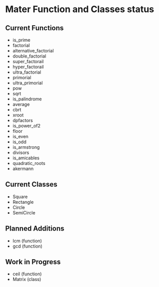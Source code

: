 # Mater Function and Classes status

## Current Functions
-  is_prime
-  factorial
-  alternative_factorial
-  double_factorial
-  super_factorail
-  hyper_factorail
-  ultra_factorial
-  primorial
-  ultra_primorial
-  pow
-  sqrt
-  is_palindrome
-  average
-  cbrt
-  xroot
-  dpfactors
-  is_power_of2
-  floor
-  is_even
-  is_odd
-  is_armstrong
-  divisors
-  is_amicables
-  quadratic_roots
-  akermann

## Current Classes
-  Square
-  Rectangle
-  Circle
-  SemiCircle

## Planned Additions
-  lcm (function)
-  gcd (function)

## Work in Progress
- ceil (function)
- Matrix (class)

